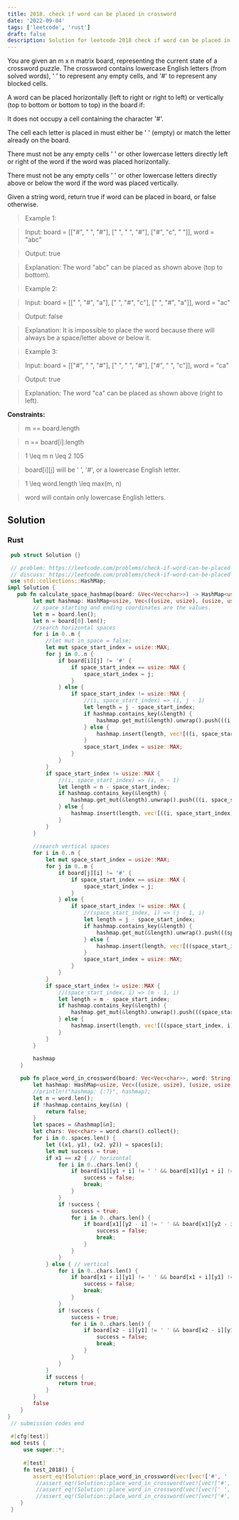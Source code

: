 ```yaml
---
title: 2018. check if word can be placed in crossword
date: '2022-09-04'
tags: ['leetcode', 'rust']
draft: false
description: Solution for leetcode 2018 check if word can be placed in crossword
---
```



You are given an m x n matrix board, representing the current state of a crossword puzzle. The crossword contains lowercase English letters (from solved words), ' ' to represent any empty cells, and '#' to represent any blocked cells.



A word can be placed horizontally (left to right or right to left) or vertically (top to bottom or bottom to top) in the board if:



It does not occupy a cell containing the character '#'.

The cell each letter is placed in must either be ' ' (empty) or match the letter already on the board.

There must not be any empty cells ' ' or other lowercase letters directly left or right of the word if the word was placed horizontally.

There must not be any empty cells ' ' or other lowercase letters directly above or below the word if the word was placed vertically.

Given a string word, return true if word can be placed in board, or false otherwise.



 



 > Example 1:





 > Input: board <TeX>=</TeX> [["#", " ", "#"], [" ", " ", "#"], ["#", "c", " "]], word <TeX>=</TeX> "abc"

 > Output: true

 > Explanation: The word "abc" can be placed as shown above (top to bottom).

 > Example 2:





 > Input: board <TeX>=</TeX> [[" ", "#", "a"], [" ", "#", "c"], [" ", "#", "a"]], word <TeX>=</TeX> "ac"

 > Output: false

 > Explanation: It is impossible to place the word because there will always be a space/letter above or below it.

 > Example 3:





 > Input: board <TeX>=</TeX> [["#", " ", "#"], [" ", " ", "#"], ["#", " ", "c"]], word <TeX>=</TeX> "ca"

 > Output: true

 > Explanation: The word "ca" can be placed as shown above (right to left). 

 



**Constraints:**



 > m <TeX>=</TeX><TeX>=</TeX> board.length

 > n <TeX>=</TeX><TeX>=</TeX> board[i].length

 > 1 <TeX>\leq</TeX> m  n <TeX>\leq</TeX> 2  105

 > board[i][j] will be ' ', '#', or a lowercase English letter.

 > 1 <TeX>\leq</TeX> word.length <TeX>\leq</TeX> max(m, n)

 > word will contain only lowercase English letters.


## Solution
### Rust
```rust
 pub struct Solution {}

 // problem: https://leetcode.com/problems/check-if-word-can-be-placed-in-crossword/
 // discuss: https://leetcode.com/problems/check-if-word-can-be-placed-in-crossword/discuss/?currentPage=1&orderBy=most_votes&query=
 use std::collections::HashMap;
impl Solution {
   pub fn calculate_space_hashmap(board: &Vec<Vec<char>>) -> HashMap<usize, Vec<((usize, usize), (usize, usize))>> {
        let mut hashmap: HashMap<usize, Vec<((usize, usize), (usize, usize))>> = HashMap::new(); // space length is key
        // space starting and ending coordinates are the values. 
        let m = board.len();
        let n = board[0].len();
        //search horizontal spaces
        for i in 0..m {
            //let mut in_space = false;
            let mut space_start_index = usize::MAX;
            for j in 0..n {
                if board[i][j] != '#' {
                    if space_start_index == usize::MAX {
                        space_start_index = j;
                    }
                } else {
                    if space_start_index != usize::MAX {
                        //(i, space_start_index) => (i, j - 1)
                        let length = j - space_start_index;
                        if hashmap.contains_key(&length) {
                            hashmap.get_mut(&length).unwrap().push(((i, space_start_index), (i, j - 1)));
                        } else {
                            hashmap.insert(length, vec![((i, space_start_index), (i, j - 1))]);
                        }
                        space_start_index = usize::MAX;
                    }
                }
            }
            if space_start_index != usize::MAX {
                //(i, space_start_index) => (i, n - 1)
                let length = n - space_start_index;
                if hashmap.contains_key(&length) {
                    hashmap.get_mut(&length).unwrap().push(((i, space_start_index), (i, n - 1)));
                } else {
                    hashmap.insert(length, vec![((i, space_start_index), (i, n - 1))]);
                }
            }
        }
        
        //search vertical spaces
        for i in 0..n {
            let mut space_start_index = usize::MAX;
            for j in 0..m {
                if board[j][i] != '#' {
                    if space_start_index == usize::MAX {
                        space_start_index = j;
                    }
                } else {
                    if space_start_index != usize::MAX {
                        //(space_start_index, i) => (j - 1, i)
                        let length = j - space_start_index;
                        if hashmap.contains_key(&length) {
                            hashmap.get_mut(&length).unwrap().push(((space_start_index, i), (j - 1, i)));
                        } else {
                            hashmap.insert(length, vec![((space_start_index, i), (j - 1, i))]);
                        }
                        space_start_index = usize::MAX;
                    }
                }
            }
            if space_start_index != usize::MAX {
                //(space_start_index, i) => (m - 1, i)
                let length = m - space_start_index;
                if hashmap.contains_key(&length) {
                    hashmap.get_mut(&length).unwrap().push(((space_start_index, i), (m - 1, i)));
                } else {
                    hashmap.insert(length, vec![((space_start_index, i), (m - 1, i))]);
                }
            }
        }
       
        hashmap
    }

    pub fn place_word_in_crossword(board: Vec<Vec<char>>, word: String) -> bool {
        let hashmap: HashMap<usize, Vec<((usize, usize), (usize, usize))>> = Self::calculate_space_hashmap(&board);
        //println!("hashmap: {:?}", hashmap);
        let n = word.len();
        if !hashmap.contains_key(&n) {
            return false;
        }
        let spaces = &hashmap[&n];
        let chars: Vec<char> = word.chars().collect();
        for i in 0..spaces.len() {
            let ((x1, y1), (x2, y2)) = spaces[i];
            let mut success = true;
            if x1 == x2 { // horizontal
                for i in 0..chars.len() {
                    if board[x1][y1 + i] != ' ' && board[x1][y1 + i] != chars[i] {
                        success = false;
                        break;
                    }
                }
                if !success {
                    success = true;
                    for i in 0..chars.len() {
                        if board[x1][y2 - i] != ' ' && board[x1][y2 - i] != chars[i] {
                            success = false;
                            break;
                        }
                    }    
                }
            } else { // vertical 
                for i in 0..chars.len() {
                    if board[x1 + i][y1] != ' ' && board[x1 + i][y1] != chars[i] {
                        success = false;
                        break;
                    }
                }
                if !success {
                    success = true;
                    for i in 0..chars.len() {
                        if board[x2 - i][y1] != ' ' && board[x2 - i][y1] != chars[i] {
                            success = false;
                            break;
                        }
                    }    
                }
            }
            if success {
                return true;
            }
        }
        false
    }
}
 // submission codes end
 
 #[cfg(test)]
 mod tests {
     use super::*;
 
     #[test]
     fn test_2018() {
        assert_eq!(Solution::place_word_in_crossword(vec![vec!['#', ' ', '#'], vec!['#', ' ', '#'], vec!['#', ' ', 'c']], "ca".to_string()), true); 
         //assert_eq!(Solution::place_word_in_crossword(vec![vec!['#', ' ', '#'], vec![' ', ' ', '#'], vec!['#', ' ', 'c']], "abc".to_string()), true);         
         //assert_eq!(Solution::place_word_in_crossword(vec![vec![' ', '#', 'a'], vec![' ', '#', 'c'], vec![' ', '#', 'a']], "ac".to_string()), false);         
         //assert_eq!(Solution::place_word_in_crossword(vec![vec!['#', ' ', '#'], vec![' ', ' ', '#'], vec!['#', ' ', 'c']], "ca".to_string()), true);         
    }
 }
 
```
